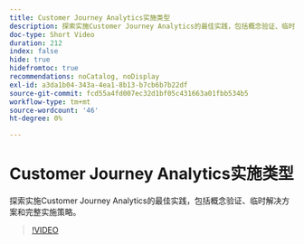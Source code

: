 ```yaml
---
title: Customer Journey Analytics实施类型
description: 探索实施Customer Journey Analytics的最佳实践，包括概念验证、临时解决方案和完整实施策略。
doc-type: Short Video
duration: 212
index: false
hide: true
hidefromtoc: true
recommendations: noCatalog, noDisplay
exl-id: a3da1b04-343a-4ea1-8b13-b7cb6b7b22df
source-git-commit: fcd55a4fd007ec32d1bf05c431663a01fbb534b5
workflow-type: tm+mt
source-wordcount: '46'
ht-degree: 0%

---
```


# Customer Journey Analytics实施类型

探索实施Customer Journey Analytics的最佳实践，包括概念验证、临时解决方案和完整实施策略。

<!-- 62_S113_3442460_211_best-practices-for-implementing-customer-journey-analytics -->
>[!VIDEO](https://video.tv.adobe.com/v/3458311/?learn=on&enablevpops=true)
